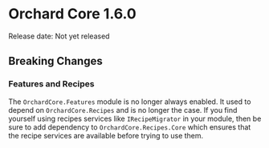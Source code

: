 # Orchard Core 1.6.0

Release date: Not yet released

## Breaking Changes

### Features and Recipes

The `OrchardCore.Features` module is no longer always enabled. It used to depend on `OrchardCore.Recipes` and is no longer the case. If you find yourself using recipes services like `IRecipeMigrator` in your module, then be sure to add dependency to `OrchardCore.Recipes.Core` which ensures that the recipe services are available before trying to use them.

